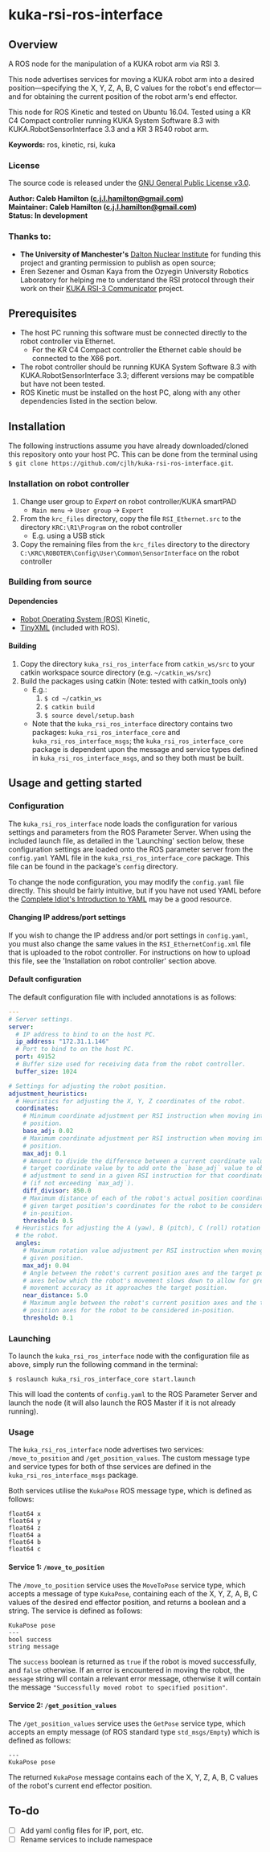 # kuka-rsi-ros-interface


## Overview

A ROS node for the manipulation of a KUKA robot arm via RSI 3.

This node advertises services for moving a KUKA robot arm into a desired position—specifying the X, Y, Z, A, B, C values for the robot's end effector—and for obtaining the current position of the robot arm's end effector.

This node for ROS Kinetic and tested on Ubuntu 16.04. Tested using a KR C4 Compact controller running KUKA System Software 8.3 with KUKA.RobotSensorInterface 3.3 and a KR 3 R540 robot arm.

**Keywords:** ros, kinetic, rsi, kuka


### License

The source code is released under the [GNU General Public License v3.0](LICENSE).

**Author: Caleb Hamilton (c.j.l.hamilton@gmail.com)  
Maintainer: Caleb Hamilton (c.j.l.hamilton@gmail.com)  
Status: In development**


### Thanks to:

- **The University of Manchester's** [Dalton Nuclear Institute](http://www.dalton.manchester.ac.uk/) for funding this project and granting permission to publish as open source;
- Eren Sezener and Osman Kaya from the Ozyegin University Robotics Laboratory for helping me to understand the RSI protocol through their work on their [KUKA RSI-3 Communicator](https://github.com/erensezener/kuka-rsi3-communicator) project.


## Prerequisites

- The host PC running this software must be connected directly to the robot controller via Ethernet.
  - For the KR C4 Compact controller the Ethernet cable should be connected to the X66 port.
- The robot controller should be running KUKA System Software 8.3 with KUKA.RobotSensorInterface 3.3; different versions may be compatible but have not been tested.
- ROS Kinetic must be installed on the host PC, along with any other dependencies listed in the section below.


## Installation

The following instructions assume you have already downloaded/cloned this repository onto your host PC. This can be done from the terminal using `$ git clone https://github.com/cjlh/kuka-rsi-ros-interface.git`.

### Installation on robot controller

1.  Change user group to *Expert* on robot controller/KUKA smartPAD
    - `Main menu` -> `User group` -> `Expert`
2.  From the `krc_files` directory, copy the file `RSI_Ethernet.src` to the directory `KRC:\R1\Program` on the robot controller
    - E.g. using a USB stick
3.  Copy the remaining files from the `krc_files` directory to the directory `C:\KRC\ROBOTER\Config\User\Common\SensorInterface` on the robot controller

### Building from source

#### Dependencies

- [Robot Operating System (ROS)](http://www.ros.org/) Kinetic,
- [TinyXML](http://www.grinninglizard.com/tinyxml/) (included with ROS).

#### Building

1.  Copy the directory `kuka_rsi_ros_interface` from `catkin_ws/src` to your catkin workspace source directory (e.g. `~/catkin_ws/src`)
2.  Build the packages using catkin (Note: tested with catkin_tools only)
    - E.g.:
        1.  `$ cd ~/catkin_ws`
        2.  `$ catkin build`
        3.  `$ source devel/setup.bash`
    - Note that the `kuka_rsi_ros_interface` directory contains two packages: `kuka_rsi_ros_interface_core` and `kuka_rsi_ros_interface_msgs`; the `kuka_rsi_ros_interface_core` package is dependent upon the message and service types defined in `kuka_rsi_ros_interface_msgs`, and so they both must be built.


## Usage and getting started

### Configuration

The `kuka_rsi_ros_interface` node loads the configuration for various settings and parameters from the ROS Parameter Server. When using the included launch file, as detailed in the 'Launching' section below, these configuration settings are loaded onto the ROS parameter server from the `config.yaml` YAML file in the `kuka_rsi_ros_interface_core` package. This file can be found in the package's `config` directory.

To change the node configuration, you may modify the `config.yaml` file directly. This should be fairly intuitive, but if you have not used YAML before the [Complete Idiot's Introduction to YAML](https://github.com/Animosity/CraftIRC/wiki/Complete-idiot%27s-introduction-to-yaml) may be a good resource.

#### Changing IP address/port settings

If you wish to change the IP address and/or port settings in `config.yaml`, you must also change the same values in the `RSI_EthernetConfig.xml` file that is uploaded to the robot controller. For instructions on how to upload this file, see the 'Installation on robot controller' section above.

#### Default configuration

The default configuration file with included annotations is as follows:

```yaml
---
# Server settings.
server:
  # IP address to bind to on the host PC.
  ip_address: "172.31.1.146"
  # Port to bind to on the host PC.
  port: 49152
  # Buffer size used for receiving data from the robot controller.
  buffer_size: 1024

# Settings for adjusting the robot position.
adjustment_heuristics:
  # Heuristics for adjusting the X, Y, Z coordinates of the robot.
  coordinates:
    # Minimum coordinate adjustment per RSI instruction when moving into a given
    # position.
    base_adj: 0.02
    # Maximum coordinate adjustment per RSI instruction when moving into a given
    # position.
    max_adj: 0.1
    # Amount to divide the difference between a current coordinate value and a
    # target coordinate value by to add onto the `base_adj` value to obtain the
    # adjustment to send in a given RSI instruction for that coordinate value
    # (if not exceeding `max_adj`).
    diff_divisor: 850.0
    # Maximum distance of each of the robot's actual position coordinates from a
    # given target position's coordinates for the robot to be considered
    # in-position.
    threshold: 0.5
  # Heuristics for adjusting the A (yaw), B (pitch), C (roll) rotation values of
  # the robot.
  angles:
    # Maximum rotation value adjustment per RSI instruction when moving into a
    # given position.
    max_adj: 0.04
    # Angle between the robot's current position axes and the target position
    # axes below which the robot's movement slows down to allow for greater
    # movement accuracy as it approaches the target position.
    near_distance: 5.0
    # Maximum angle between the robot's current position axes and the target
    # position axes for the robot to be considered in-position.
    threshold: 0.1
```

### Launching

To launch the `kuka_rsi_ros_interface` node with the configuration file as above, simply run the following command in the terminal:

```
$ roslaunch kuka_rsi_ros_interface_core start.launch
```

This will load the contents of `config.yaml` to the ROS Parameter Server and launch the node (it will also launch the ROS Master if it is not already running).


### Usage

The `kuka_rsi_ros_interface` node advertises two services: `/move_to_position` and `/get_position_values`. The custom message type and service types for both of thse services are defined in the `kuka_rsi_ros_interface_msgs` package.

Both services utilise the `KukaPose` ROS message type, which is defined as follows:

```
float64 x
float64 y
float64 z
float64 a
float64 b
float64 c
```

#### Service 1: `/move_to_position`

The `/move_to_position` service uses the `MoveToPose` service type, which accepts a message of type `KukaPose`, containing each of the X, Y, Z, A, B, C values of the desired end effector position, and returns a boolean and a string. The service is defined as follows:

```
KukaPose pose
---
bool success
string message
```

The `success` boolean is returned as `true` if the robot is moved successfully, and `false` otherwise. If an error is encountered in moving the robot, the `message` string will contain a relevant error message, otherwise it will contain the message `"Successfully moved robot to specified position"`.

#### Service 2: `/get_position_values`

The `/get_position_values` service uses the `GetPose` service type, which accepts an empty message (of ROS standard type `std_msgs/Empty`) which is defined as follows:

```
---
KukaPose pose
```

The returned `KukaPose` message contains each of the X, Y, Z, A, B, C values of the robot's current end effector position.


## To-do

- [ ] Add yaml config files for IP, port, etc.
- [ ] Rename services to include namespace
